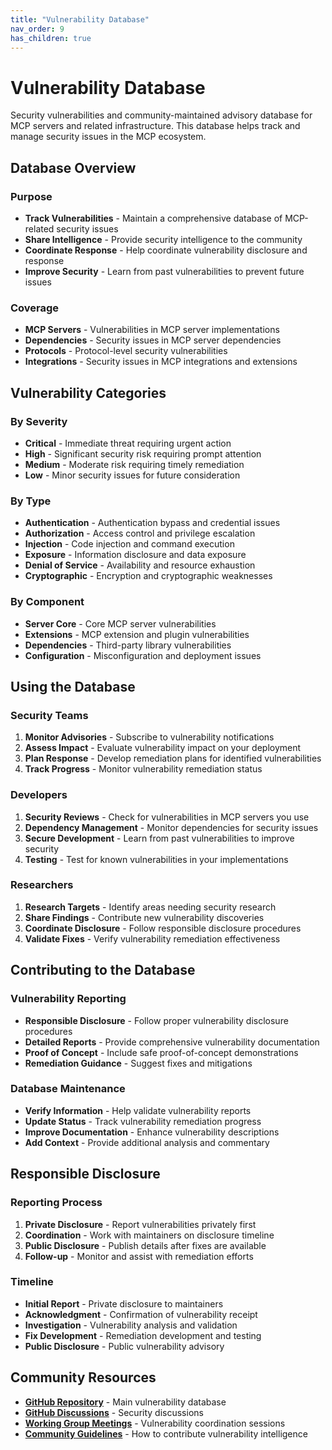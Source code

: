 ```yaml
---
title: "Vulnerability Database"
nav_order: 9
has_children: true
---
```


# Vulnerability Database

Security vulnerabilities and community-maintained advisory database for MCP servers and related infrastructure. This database helps track and manage security issues in the MCP ecosystem.

## Database Overview

### Purpose
- **Track Vulnerabilities** - Maintain a comprehensive database of MCP-related security issues
- **Share Intelligence** - Provide security intelligence to the community
- **Coordinate Response** - Help coordinate vulnerability disclosure and response
- **Improve Security** - Learn from past vulnerabilities to prevent future issues

### Coverage
- **MCP Servers** - Vulnerabilities in MCP server implementations
- **Dependencies** - Security issues in MCP server dependencies
- **Protocols** - Protocol-level security vulnerabilities
- **Integrations** - Security issues in MCP integrations and extensions

## Vulnerability Categories

### By Severity
- **Critical** - Immediate threat requiring urgent action
- **High** - Significant security risk requiring prompt attention
- **Medium** - Moderate risk requiring timely remediation
- **Low** - Minor security issues for future consideration

### By Type
- **Authentication** - Authentication bypass and credential issues
- **Authorization** - Access control and privilege escalation
- **Injection** - Code injection and command execution
- **Exposure** - Information disclosure and data exposure
- **Denial of Service** - Availability and resource exhaustion
- **Cryptographic** - Encryption and cryptographic weaknesses

### By Component
- **Server Core** - Core MCP server vulnerabilities
- **Extensions** - MCP extension and plugin vulnerabilities
- **Dependencies** - Third-party library vulnerabilities
- **Configuration** - Misconfiguration and deployment issues

## Using the Database

### Security Teams
1. **Monitor Advisories** - Subscribe to vulnerability notifications
2. **Assess Impact** - Evaluate vulnerability impact on your deployment
3. **Plan Response** - Develop remediation plans for identified vulnerabilities
4. **Track Progress** - Monitor vulnerability remediation status

### Developers
1. **Security Reviews** - Check for vulnerabilities in MCP servers you use
2. **Dependency Management** - Monitor dependencies for security issues
3. **Secure Development** - Learn from past vulnerabilities to improve security
4. **Testing** - Test for known vulnerabilities in your implementations

### Researchers
1. **Research Targets** - Identify areas needing security research
2. **Share Findings** - Contribute new vulnerability discoveries
3. **Coordinate Disclosure** - Follow responsible disclosure procedures
4. **Validate Fixes** - Verify vulnerability remediation effectiveness

## Contributing to the Database

### Vulnerability Reporting
- **Responsible Disclosure** - Follow proper vulnerability disclosure procedures
- **Detailed Reports** - Provide comprehensive vulnerability documentation
- **Proof of Concept** - Include safe proof-of-concept demonstrations
- **Remediation Guidance** - Suggest fixes and mitigations

### Database Maintenance
- **Verify Information** - Help validate vulnerability reports
- **Update Status** - Track vulnerability remediation progress
- **Improve Documentation** - Enhance vulnerability descriptions
- **Add Context** - Provide additional analysis and commentary

## Responsible Disclosure

### Reporting Process
1. **Private Disclosure** - Report vulnerabilities privately first
2. **Coordination** - Work with maintainers on disclosure timeline
3. **Public Disclosure** - Publish details after fixes are available
4. **Follow-up** - Monitor and assist with remediation efforts

### Timeline
- **Initial Report** - Private disclosure to maintainers
- **Acknowledgment** - Confirmation of vulnerability receipt
- **Investigation** - Vulnerability analysis and validation
- **Fix Development** - Remediation development and testing
- **Public Disclosure** - Public vulnerability advisory

## Community Resources

- **[GitHub Repository](https://github.com/ModelContextProtocol-Security/vulnerability-db)** - Main vulnerability database
- **[GitHub Discussions](https://github.com/orgs/ModelContextProtocol-Security/discussions)** - Security discussions
- **[Working Group Meetings](../events/)** - Vulnerability coordination sessions
- **[Community Guidelines](../community/)** - How to contribute vulnerability intelligence
